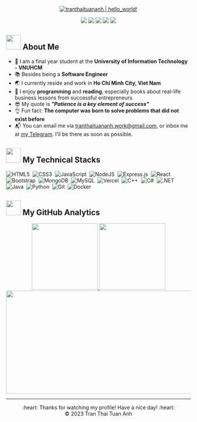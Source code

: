 <p align="center">
  <a href="https://github.com/tranthaituananh"><img src="https://readme-typing-svg.herokuapp.com?font=SF+Mono&size=50&duration=2311&pause=500&color=0036FFFF&center=true&vCenter=true&width=700&height=100&lines=%F0%9F%91%8B+Hey+there+!+;My+name's+Tuan+Anh+;And+nice+to+meet+you+!" alt="tranthaituananh | hello_world!" /></a>
</p> 
<p align="center">
  <a href="http://tuananh-portfolio.vercel.app/"><img src="https://img.shields.io/badge/Website-23112010?style=for-the-badge&logo=About.me&logoColor=white" /></a>
  <a href="mailto:tranthaituananh.work@gmail.com"><img src="https://img.shields.io/badge/Gmail-D14836?style=for-the-badge&logo=gmail&logoColor=white" /></a>
  <a href="https://t.me/tuananh2705"><img src="https://img.shields.io/badge/Telegram-2CA5E0?style=for-the-badge&logo=telegram&logoColor=white" /></a>
  <a href="https://www.instagram.com/ta.2705__"><img src="https://img.shields.io/badge/Instagram-E4405F?style=for-the-badge&logo=instagram&logoColor=white" /></a> 
  <a href="https://leetcode.com/tranthaituananh/"><img src="https://img.shields.io/badge/-LeetCode-FFA116?style=for-the-badge&logo=LeetCode&logoColor=black" /></a>
</p>  

### <h2> <img src="https://raw.githubusercontent.com/nixin72/nixin72/master/wave.gif" width="40px" height="40px"></img> About Me </h2>
- :school: I am a final year student at the **University of Information Technology - VNUHCM**
- :books: Besides being a **Software Engineer**
- :earth_asia: I currently reside and work in **Ho Chi Minh City, Viet Nam**
- :monocle_face: I enjoy **programming** and **reading**, especially books about real-life business lessons from successful entrepreneurs
- :sunglasses: My quote is ***"Patience is a key element of success"*** 
- :ok_hand: Fun fact: **The computer was born to solve problems that did not exist before**
- :mailbox_with_mail: You can email me via <a href="mailto:tranthaituananh.work@gmail.com">tranthaituananh.work@gmail.com</a>, or inbox
me at <a href="https://t.me/tuananh2705"> my Telegram</a>. I'll be there as soon as possible.


### <h2> <img src="https://media2.giphy.com/media/QssGEmpkyEOhBCb7e1/giphy.gif?cid=ecf05e47a0n3gi1bfqntqmob8g9aid1oyj2wr3ds3mg700bl&rid=giphy.gif" width="40px" height="40px"> My Technical Stacks </h2>  
![HTML5](https://img.shields.io/badge/html5-%23E34F26.svg?style=for-the-badge&logo=html5&logoColor=white)&nbsp;
![CSS3](https://img.shields.io/badge/css3-%231572B6.svg?style=for-the-badge&logo=css3&logoColor=white)&nbsp;
![JavaScript](https://img.shields.io/badge/JavaScript-%23323330.svg?style=for-the-badge&logo=javascript&logoColor=%23F7DF1E)&nbsp;
![NodeJS](https://img.shields.io/badge/node.js-6DA55F?style=for-the-badge&logo=node.js&logoColor=white)&nbsp;
![Express.js](https://img.shields.io/badge/express.js-%23404d59.svg?style=for-the-badge&logo=express&logoColor=%2361DAFB)&nbsp;
![React](https://img.shields.io/badge/react-%2320232a.svg?style=for-the-badge&logo=react&logoColor=%2361DAFB)&nbsp;
![Bootstrap](https://img.shields.io/badge/bootstrap-%23563D7C.svg?style=for-the-badge&logo=bootstrap&logoColor=white)&nbsp;
![MongoDB](https://img.shields.io/badge/MongoDB-%234ea94b.svg?style=for-the-badge&logo=mongodb&logoColor=white)&nbsp;
![MySQL](https://img.shields.io/badge/mysql-%2300f.svg?style=for-the-badge&logo=mysql&logoColor=white)&nbsp;
![Vercel](https://img.shields.io/badge/vercel-%23000000.svg?style=for-the-badge&logo=vercel&logoColor=white)&nbsp;
![C++](https://img.shields.io/badge/c++-%2300599C.svg?style=for-the-badge&logo=c%2B%2B&logoColor=white)&nbsp;
![C#](https://img.shields.io/badge/c%23-%23239120.svg?style=for-the-badge&logo=c-sharp&logoColor=white)&nbsp;
![.NET](https://img.shields.io/badge/.NET-5C2D91?style=for-the-badge&logo=.net&logoColor=white)&nbsp;
![Java](https://img.shields.io/badge/java-%23ED8B00.svg?style=for-the-badge&logo=java&logoColor=white)&nbsp;
![Python](https://img.shields.io/badge/python-3670A0?style=for-the-badge&logo=python&logoColor=ffdd54)&nbsp;
![Git](https://img.shields.io/badge/git-%23F05033.svg?style=for-the-badge&logo=git&logoColor=white)&nbsp;
![Docker](https://img.shields.io/badge/docker-%230db7ed.svg?style=for-the-badge&logo=docker&logoColor=white)&nbsp;

### <h2> <img src="https://media0.giphy.com/media/cNZqrH5IzOG0xrlWks/giphy.gif?cid=ecf05e47map255q427en9uprqc1sb0unjq5k4fnqg5pmhhs4&rid=giphy.gif&ct=s" width="40px" height="40px"> My GitHub Analytics </h2> 
<div align="center">
  <a href="https://github.com/tranthaituananh">
    <img height="180em" src="https://github-readme-stats-git-masterrstaa-rickstaa.vercel.app/api?username=tranthaituananh&include_all_commits=true&cache_seconds=7200&layout=compact&title_color=ffab91&text_color=80cbc4&bg_color=263238&border_radius=8" />
    <img height="180em" src="https://github-readme-stats-git-masterrstaa-rickstaa.vercel.app/api/top-langs/?username=tranthaituananh&langs_count=8&layout=compact&hide=java&title_color=ffab91&text_color=80cbc4&bg_color=263238&border_radius=8" />
    <img height="280em" width="750em" src="https://github-readme-activity-graph.cyclic.app/graph?username=tranthaituananh&theme=material&radius=16" />
  </a>
</div>

---
<div align="center">
  :heart: Thanks for watching my profile! Have a nice day! :heart: <br/>
  &copy; 2023 Tran Thai Tuan Anh
</div>
